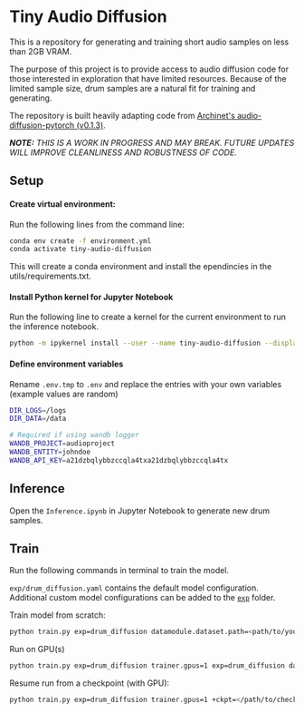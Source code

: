 # Tiny Audio Diffusion
This is a repository for generating and training short audio samples on less than 2GB VRAM.

The purpose of this project is to provide access to audio diffusion code for those interested in exploration that have limited resources. Because of the limited sample size, drum samples are a natural fit for training and generating.

The repository is built heavily adapting code from [Archinet's audio-diffusion-pytorch (v0.1.3)](https://github.com/archinetai/audio-diffusion-pytorch).

***NOTE:*** *THIS IS A WORK IN PROGRESS AND MAY BREAK. FUTURE UPDATES WILL IMPROVE CLEANLINESS AND ROBUSTNESS OF CODE.*

## Setup

#### Create virtual environment:

Run the following lines from the command line:
```bash
conda env create -f environment.yml
conda activate tiny-audio-diffusion
```

This will create a conda environment and install the ependincies in the utils/requirements.txt.


#### Install Python kernel for Jupyter Notebook
Run the following line to create a kernel for the current environment to run the inference notebook.

```bash
python -m ipykernel install --user --name tiny-audio-diffusion --display-name "tiny-audio-diffusion (Python 3.10)"
```


#### Define environment variables
Rename `.env.tmp` to `.env` and replace the entries with your own variables (example values are random)
```bash
DIR_LOGS=/logs
DIR_DATA=/data

# Required if using wandb logger
WANDB_PROJECT=audioproject
WANDB_ENTITY=johndoe
WANDB_API_KEY=a21dzbqlybbzccqla4txa21dzbqlybbzccqla4tx
```

## Inference
Open the `Inference.ipynb` in Jupyter Notebook to generate new drum samples.

## Train
Run the following commands in terminal to train the model.

`exp/drum_diffusion.yaml` contains the default model configuration. Additional custom model configurations can be added to the [`exp`](exp/) folder.

Train model from scratch:

```bash
python train.py exp=drum_diffusion datamodule.dataset.path=<path/to/your/train/data>
```

Run on GPU(s)

```bash
python train.py exp=drum_diffusion trainer.gpus=1 exp=drum_diffusion datamodule.dataset.path=<path/to/your/train/data>
```

Resume run from a checkpoint (with GPU):

```bash
python train.py exp=drum_diffusion trainer.gpus=1 +ckpt=</path/to/checkpoint.ckpt> exp=drum_diffusion datamodule.dataset.path=<path/to/your/train/data>
```